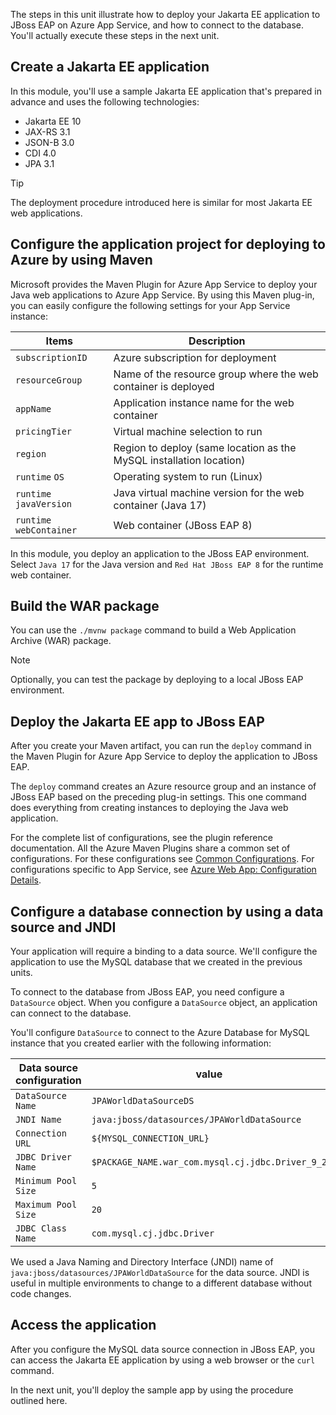The steps in this unit illustrate how to deploy your Jakarta EE application to JBoss EAP on Azure App Service, and how to connect to the database. You'll actually execute these steps in the next unit.

## Create a Jakarta EE application

In this module, you'll use a sample Jakarta EE application that's prepared in advance and uses the following technologies:

- Jakarta EE 10
- JAX-RS 3.1
- JSON-B 3.0
- CDI 4.0
- JPA 3.1

> [!TIP]
> The deployment procedure introduced here is similar for most Jakarta EE web applications.

## Configure the application project for deploying to Azure by using Maven

Microsoft provides the Maven Plugin for Azure App Service to deploy your Java web applications to Azure App Service. By using this Maven plug-in, you can easily configure the following settings for your App Service instance:

|  Items  |  Description  |
| ---- | ---- |
|  `subscriptionID`|  Azure subscription for deployment |
|  `resourceGroup` |  Name of the resource group where the web container is deployed |
|  `appName`  |  Application instance name for the web container |
|  `pricingTier`  | Virtual machine selection to run |
|  `region`  |  Region to deploy (same location as the MySQL installation location)|
|  `runtime` `OS` | Operating system to run (Linux)|
|  `runtime` `javaVersion` | Java virtual machine version for the web container (Java 17)|
|  `runtime` `webContainer` | Web container (JBoss EAP 8)|

In this module, you deploy an application to the JBoss EAP environment. Select `Java 17` for the Java version and `Red Hat JBoss EAP 8` for the runtime web container.

## Build the WAR package

You can use the `./mvnw package` command to build a Web Application Archive (WAR) package.

> [!NOTE]
> Optionally, you can test the package by deploying to a local JBoss EAP environment.

## Deploy the Jakarta EE app to JBoss EAP

After you create your Maven artifact, you can run the `deploy` command in the Maven Plugin for Azure App Service to deploy the application to JBoss EAP.

The `deploy` command creates an Azure resource group and an instance of JBoss EAP based on the preceding plug-in settings. This one command does everything from creating instances to deploying the Java web application.

For the complete list of configurations, see the plugin reference documentation. All the Azure Maven Plugins share a common set of configurations. For these configurations see [Common Configurations](https://github.com/microsoft/azure-maven-plugins/wiki/Common-Configuration). For configurations specific to App Service, see [Azure Web App: Configuration Details](https://github.com/microsoft/azure-maven-plugins/wiki/Azure-Web-App:-Configuration-Details).

## Configure a database connection by using a data source and JNDI

Your application will require a binding to a data source. We'll configure the application to use the MySQL database that we created in the previous units.

To connect to the database from JBoss EAP, you need configure a `DataSource` object. When you configure a `DataSource` object, an application can connect to the database.

You'll configure `DataSource` to connect to the Azure Database for MySQL instance that you created earlier with the following information:

| Data source configuration | value |
| --- | --- |
| `DataSource Name` | `JPAWorldDataSourceDS`  |
| `JNDI Name` | `java:jboss/datasources/JPAWorldDataSource` |
| `Connection URL`| `${MYSQL_CONNECTION_URL}` |
| `JDBC Driver Name`| `$PACKAGE_NAME.war_com.mysql.cj.jdbc.Driver_9_2` |
| `Minimum Pool Size` | `5` |
| `Maximum Pool Size` | `20` |
| `JDBC Class Name`| `com.mysql.cj.jdbc.Driver` |

We used a Java Naming and Directory Interface (JNDI) name of `java:jboss/datasources/JPAWorldDataSource` for the data source. JNDI is useful in multiple environments to change to a different database without code changes.

## Access the application

After you configure the MySQL data source connection in JBoss EAP, you can access the Jakarta EE application by using a web browser or the `curl` command.

In the next unit, you'll deploy the sample app by using the procedure outlined here.
